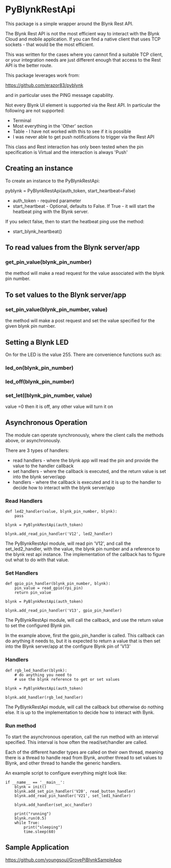 PyBlynkRestApi
==============

This package is a simple wrapper around the Blynk Rest API.  

The Blynk Rest API is not the most efficient way to interact with the 
Blynk Cloud and mobile application.  If you can find a native client
that uses TCP sockets - that would be the most efficient.  

This was written for the cases where you cannot find a suitable TCP 
client, or your integration needs are just different enough that access
to the Rest API is the better route.

This package leverages work from:

https://github.com/erazor83/pyblynk

and in particular uses the PING message capability.

Not every Blynk UI element is supported via the Rest API.  In particular
the following are not supported:

*   Terminal
*   Most everything in the 'Other' section
*   Table - I have not worked with this to see if it is possible
*   I was never able to get push notifications to trigger via the Rest API

This class and Rest interaction has only been tested when the pin specification is Virtual and the interaction is always 'Push'

Creating an instance
--------------------

To create an instance to the PyBlynkRestApi:

pyblynk = PyBlynkRestApi(auth_token, start_heartbeat=False)

*   auth_token - required parameter
*   start_heartbeat - Optional, defaults to False.  If True - it will start the heatbeat ping with the Blynk server.

If you select false, then to start the heatbeat ping use the method:

*   start_blynk_heartbeat()

To read values from the Blynk server/app
----------------------------------------

### get_pin_value(blynk_pin_number)

the method will make a read request for the value associated with the blynk pin number.  

To set values to the Blynk server/app
----------------------------------------

### set_pin_value(blynk_pin_number, value)

the method will make a post request and set the value specified for the given blynk pin number.

Setting a Blynk LED
----------------------------------------

On for the LED is the value 255.  There are convenience functions such as:

### led_on(blynk_pin_number)

### led_off(blynk_pin_number)

### set_let((blynk_pin_number, value)
value =0 then it is off, any other value will turn it on

Asynchronous Operation
----------------------

The module can operate synchronously, where the client calls the methods above, or asynchronously.

There are 3 types of handlers: 

*   read handlers - where the blynk app will read the pin and provide the value to the handler callback
*   set handlers - where the callback is executed, and the return value is set into the blynk server/app
*   handlers - where the callback is executed and it is up to the handler to decide how to interact with the blynk server/app

### Read Handlers

    def led2_handler(value, blynk_pin_number, blynk):
        pass
        
    blynk = PyBlynkRestApi(auth_token)
    
    blynk.add_read_pin_handler('V12', led2_handler)
    
The PyBlynkRestApi module, will read pin 'V12', and call the set_led2_handler, with the value, the blynk pin number and a reference to the blynk rest api instance.  The implementation of the callback has to figure out what to do with that value.

### Set Handlers

    def gpio_pin_handler(blynk_pin_number, blynk):
        pin_value = read_gpio(rpi_pin)
        return pin_value
        
    blynk = PyBlynkRestApi(auth_token)
    
    blynk.add_read_pin_handler('V13', gpio_pin_handler)

The PyBlynkRestApi module, will call the callback, and use the return value to set the configured Blynk pin.

In the example above, first the gpio_pin_handler is called.  This callback can do anything it needs to, but it is expected to return a value that is then set into the Blynk server/app at the configure Blynk pin of 'V13'

### Handlers

    def rgb_led_handler(blynk):
        # do anything you need to
        # use the blynk reference to get or set values
        
    blynk = PyBlynkRestApi(auth_token)
    
    blynk.add_handler(rgb_led_handler)

The PyBlynkRestApi module, will call the callback but otherwise do nothing else.  It is up to the implementation to decide how to interact with Bynk.

### Run method

To start the asynchronous operation, call the run method with an interval specified.  This interval is how often the read/set/handler are called.

Each of the different handler types are called on their own thread, meaning there is a thread to handle read from Blynk, another thread to set values to Blynk, and other thread to handle the generic handlers.

An example script to configure everything might look like:

    if __name__ == '__main__':
        blynk = init()
        blynk.add_set_pin_handler('V20', read_button_handler)
        blynk.add_read_pin_handler('V21', set_led1_handler)

        blynk.add_handler(set_acc_handler)

        print("running")
        blynk.run(0.5)
        while True:
            print("sleeping")
            time.sleep(60)


Sample Application
------------------

https://github.com/youngsoul/GrovePiBlynkSampleApp

